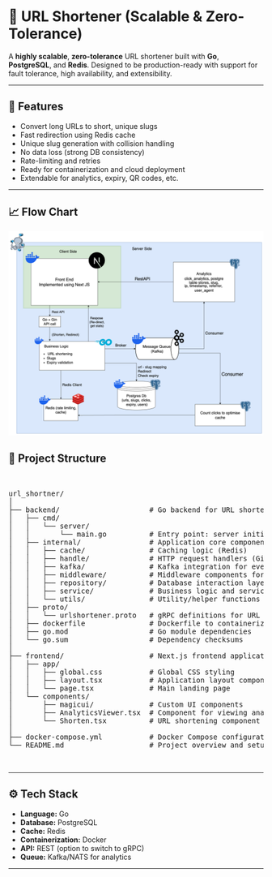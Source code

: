 # 🔗 URL Shortener (Scalable & Zero-Tolerance)

A **highly scalable**, **zero-tolerance** URL shortener built with **Go**, **PostgreSQL**, and **Redis**. Designed to be production-ready with support for fault tolerance, high availability, and extensibility.

---

## 🚀 Features

- Convert long URLs to short, unique slugs
- Fast redirection using Redis cache
- Unique slug generation with collision handling
- No data loss (strong DB consistency)
- Rate-limiting and retries
- Ready for containerization and cloud deployment
- Extendable for analytics, expiry, QR codes, etc.

---

## 📈 Flow Chart

![Flow Chart](./url.png)

## 🧱 Project Structure

<pre> 

url_shortner/
│
├── backend/                     # Go backend for URL shortening service
│   ├── cmd/
│   │   └── server/
│   │       └── main.go          # Entry point: server initialization
│   ├── internal/                # Application core components
│   │   ├── cache/               # Caching logic (Redis)
│   │   ├── handle/              # HTTP request handlers (Gin)
│   │   ├── kafka/               # Kafka integration for event streaming
│   │   ├── middleware/          # Middleware components for HTTP requests
│   │   ├── repository/          # Database interaction layer (Postgres)
│   │   ├── service/             # Business logic and service layer
│   │   └── utils/               # Utility/helper functions
│   ├── proto/
│   │   └── urlshortener.proto   # gRPC definitions for URL shortening service
│   ├── dockerfile               # Dockerfile to containerize backend service
│   ├── go.mod                   # Go module dependencies
│   └── go.sum                   # Dependency checksums
│
├── frontend/                    # Next.js frontend application
│   ├── app/
│   │   ├── global.css           # Global CSS styling
│   │   ├── layout.tsx           # Application layout component
│   │   └── page.tsx             # Main landing page
│   └── components/
│       ├── magicui/             # Custom UI components
│       ├── AnalyticsViewer.tsx  # Component for viewing analytics
│       └── Shorten.tsx          # URL shortening component
│
├── docker-compose.yml           # Docker Compose configuration for easy setup
└── README.md                    # Project overview and setup instructions


</pre>


---

## ⚙️ Tech Stack

- **Language:** Go
- **Database:** PostgreSQL
- **Cache:** Redis
- **Containerization:** Docker
- **API:** REST (option to switch to gRPC)
- **Queue:** Kafka/NATS for analytics

---